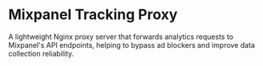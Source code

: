 # Mixpanel Tracking Proxy

A lightweight Nginx proxy server that forwards analytics requests to Mixpanel's API endpoints, helping to bypass ad blockers and improve data collection reliability.
